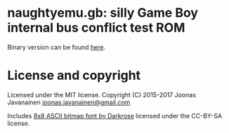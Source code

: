 # naughtyemu.gb: silly Game Boy internal bus conflict test ROM

Binary version can be found [here](https://gekkio.fi/files/mooneye-gb/naughtyemu.gb).

# License and copyright

Licensed under the MIT license.
Copyright (C) 2015-2017 Joonas Javanainen <joonas.javanainen@gmail.com>

Includes [8x8 ASCII bitmap font by Darkrose](http://opengameart.org/content/8x8-ascii-bitmap-font-with-c-source)
licensed under the CC-BY-SA license.
